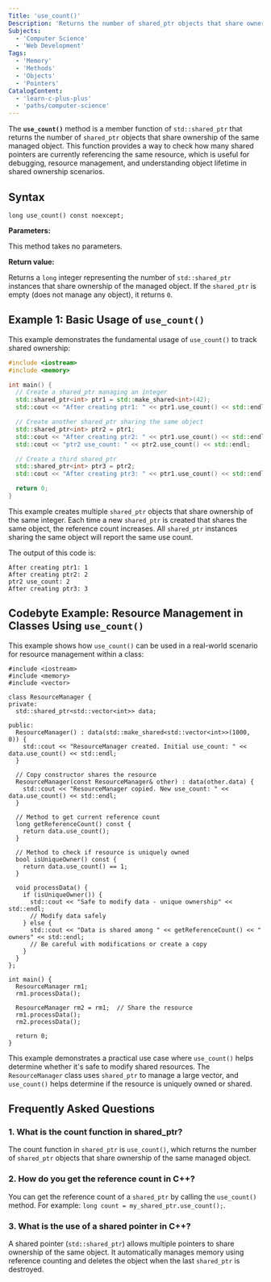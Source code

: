 ```yaml
---
Title: 'use_count()'
Description: 'Returns the number of shared_ptr objects that share ownership of the same managed object.'
Subjects:
  - 'Computer Science'
  - 'Web Development'
Tags:
  - 'Memory'
  - 'Methods'
  - 'Objects'
  - 'Pointers'
CatalogContent:
  - 'learn-c-plus-plus'
  - 'paths/computer-science'
---
```


The **`use_count()`** method is a member function of `std::shared_ptr` that returns the number of `shared_ptr` objects that share ownership of the same managed object. This function provides a way to check how many shared pointers are currently referencing the same resource, which is useful for debugging, resource management, and understanding object lifetime in shared ownership scenarios.

## Syntax

```pseudo
long use_count() const noexcept;
```

**Parameters:**

This method takes no parameters.

**Return value:**

Returns a `long` integer representing the number of `std::shared_ptr` instances that share ownership of the managed object. If the `shared_ptr` is empty (does not manage any object), it returns `0`.

## Example 1: Basic Usage of `use_count()`

This example demonstrates the fundamental usage of `use_count()` to track shared ownership:

```cpp
#include <iostream>
#include <memory>

int main() {
  // Create a shared_ptr managing an integer
  std::shared_ptr<int> ptr1 = std::make_shared<int>(42);
  std::cout << "After creating ptr1: " << ptr1.use_count() << std::endl;

  // Create another shared_ptr sharing the same object
  std::shared_ptr<int> ptr2 = ptr1;
  std::cout << "After creating ptr2: " << ptr1.use_count() << std::endl;
  std::cout << "ptr2 use_count: " << ptr2.use_count() << std::endl;

  // Create a third shared_ptr
  std::shared_ptr<int> ptr3 = ptr2;
  std::cout << "After creating ptr3: " << ptr1.use_count() << std::endl;

  return 0;
}
```

This example creates multiple `shared_ptr` objects that share ownership of the same integer. Each time a new `shared_ptr` is created that shares the same object, the reference count increases. All `shared_ptr` instances sharing the same object will report the same use count.

The output of this code is:

```shell
After creating ptr1: 1
After creating ptr2: 2
ptr2 use_count: 2
After creating ptr3: 3
```

## Codebyte Example: Resource Management in Classes Using `use_count()`

This example shows how `use_count()` can be used in a real-world scenario for resource management within a class:

```codebyte/cpp
#include <iostream>
#include <memory>
#include <vector>

class ResourceManager {
private:
  std::shared_ptr<std::vector<int>> data;

public:
  ResourceManager() : data(std::make_shared<std::vector<int>>(1000, 0)) {
    std::cout << "ResourceManager created. Initial use_count: " << data.use_count() << std::endl;
  }

  // Copy constructor shares the resource
  ResourceManager(const ResourceManager& other) : data(other.data) {
    std::cout << "ResourceManager copied. New use_count: " << data.use_count() << std::endl;
  }

  // Method to get current reference count
  long getReferenceCount() const {
    return data.use_count();
  }

  // Method to check if resource is uniquely owned
  bool isUniqueOwner() const {
    return data.use_count() == 1;
  }

  void processData() {
    if (isUniqueOwner()) {
      std::cout << "Safe to modify data - unique ownership" << std::endl;
      // Modify data safely
    } else {
      std::cout << "Data is shared among " << getReferenceCount() << " owners" << std::endl;
      // Be careful with modifications or create a copy
    }
  }
};

int main() {
  ResourceManager rm1;
  rm1.processData();

  ResourceManager rm2 = rm1;  // Share the resource
  rm1.processData();
  rm2.processData();

  return 0;
}
```

This example demonstrates a practical use case where `use_count()` helps determine whether it's safe to modify shared resources. The `ResourceManager` class uses `shared_ptr` to manage a large vector, and `use_count()` helps determine if the resource is uniquely owned or shared.

## Frequently Asked Questions

### 1. What is the count function in shared_ptr?

The count function in `shared_ptr` is `use_count()`, which returns the number of `shared_ptr` objects that share ownership of the same managed object.

### 2. How do you get the reference count in C++?

You can get the reference count of a `shared_ptr` by calling the `use_count()` method. For example: `long count = my_shared_ptr.use_count();`.

### 3. What is the use of a shared pointer in C++?

A shared pointer (`std::shared_ptr`) allows multiple pointers to share ownership of the same object. It automatically manages memory using reference counting and deletes the object when the last `shared_ptr` is destroyed.
